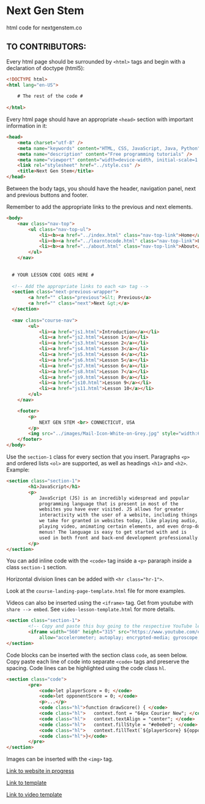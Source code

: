 # Next Gen Stem

html code for nextgenstem.co

## TO CONTRIBUTORS:

Every html page should be surrounded by `<html>` tags and begin with a declaration of doctype (html5):

```html
<!DOCTYPE html>
<html lang="en-US">
    
    # The rest of the code # 
    
</html>
```

Every html page should have an appropriate `<head>` section with important information in it:

```html
<head>
    <meta charset="utf-8" />
    <meta name="keywords" content="HTML, CSS, JavaScript, Java, Python" />
    <meta name="description" content="Free programming tutorials" />
    <meta name="viewport" content="width=device-width, initial-scale=1.0" />
    <link rel="stylesheet" href="../style.css" />
    <title>Next Gen Stem</title>
</head>
```

Between the body tags, you should have the header, navigation panel, next and previous buttons and footer. 

Remember to add the appropriate links to the previous and next elements.

```html
<body>
    <nav class="nav-top">
        <ul class="nav-top-ul">
            <li><b><a href="../index.html" class="nav-top-link">Home</a></b></li>
            <li><b><a href="../learntocode.html" class="nav-top-link">Learn to Code</a></b></li>
            <li><b><a href="../about.html" class="nav-top-link">About</a></b></li>
        </ul>
    </nav>
  
  
  # YOUR LESSON CODE GOES HERE #
  
  <!-- Add the appropriate links to each <a> tag -->
  <section class="next-previous-wrapper">
        <a href="" class="previous">&lt; Previous</a>
        <a href="" class="next">Next &gt;</a>
  </section>
  
  <nav class="course-nav">
        <ul>
            <li><a href="js1.html">Introduction</a></li>
            <li><a href="js2.html">Lesson 1</a></li>
            <li><a href="js3.html">Lesson 2</a></li>
            <li><a href="js4.html">Lesson 3</a></li>
            <li><a href="js5.html">Lesson 4</a></li>
            <li><a href="js6.html">Lesson 5</a></li>
            <li><a href="js7.html">Lesson 6</a></li>
            <li><a href="js8.html">Lesson 7</a></li>
            <li><a href="js9.html">Lesson 8</a></li>
            <li><a href="js10.html">Lesson 9</a></li>
            <li><a href="js11.html">Lesson 10</a></li>
        </ul>
    </nav>

    <footer>
        <p>
            NEXT GEN STEM <br> CONNECTICUT, USA
        </p>
        <img src="../images/Mail-Icon-White-on-Grey.jpg" style="width:65px; height:65px">
    </footer>
</body>
```

Use the `section-1` class for every section that you insert. Paragraphs `<p>` and ordered lists `<ol>` are supported,
as well as headings `<h1>` and `<h2>`. Example:

```html
<section class="section-1">
        <h1>JavaScript</h1>
        <p>
            JavaScript (JS) is an incredibly widespread and popular
            programming language that is present in most of the
            websites you have ever visited. JS allows for greater
            interactivity with the user of a website, including things
            we take for granted in websites today, like playing audio,
            playing video, animating certain elements, and even drop-down
            menus! The language is easy to get started with and is
            used in both front and back-end development professionally.
        </p>
</section>
```

You can add inline code with the `<code>` tag inside a `<p>` pararaph inside a class `section-1` section.

Horizontal division lines can be added with `<hr class="hr-1">`.

Look at the `course-landing-page-template.html` file for more examples.

Videos can also be inserted using the `<iframe>` tag. Get from youtube with `share --> embed`. See `video-lesson-template.html`
for more details.

```html
<section class="section-1">
        <!-- Copy and paste this buy going to the respective YouTube lesson and clicking "share"-> "embed" -->
        <iframe width="560" height="315" src="https://www.youtube.com/embed/mD3GmqjmqXQ" frameborder="0"
            allow="accelerometer; autoplay; encrypted-media; gyroscope; picture-in-picture" allowfullscreen></iframe>
</section>
```

Code blocks can be inserted with the section class `code`, as seen below. Copy paste each line of code into separate `<code>` tags and preserve the spacing.
Code lines can be highlighted using the code class `hl`.

```html
<section class="code">
        <pre>
            <code>let playerScore = 0; </code>
            <code>let opponentScore = 0; </code>
            <p>...</p>
            <code class="hl">function drawScore() { </code>
            <code class="hl">   context.font = "64px Courier New"; </code>
            <code class="hl">   context.textAlign = "center"; </code>
            <code class="hl">   context.fillStyle = "#e0e0e0"; </code>
            <code class="hl">   context.fillText(`${playerScore} ${opponentScore}`, canvas.width / 2, 60);</code>
            <code class="hl">}</code>
        </pre>
</section>
```

Images can be inserted with the `<img>` tag.



[Link to website in progress](https://abh-c.github.io/NGS_Site/)

[Link to template](https://abh-c.github.io/NGS_Site/templates/course-landing-page-template.html)

[Link to video template](https://abh-c.github.io/NGS_Site/templates/video-course-template.html)
